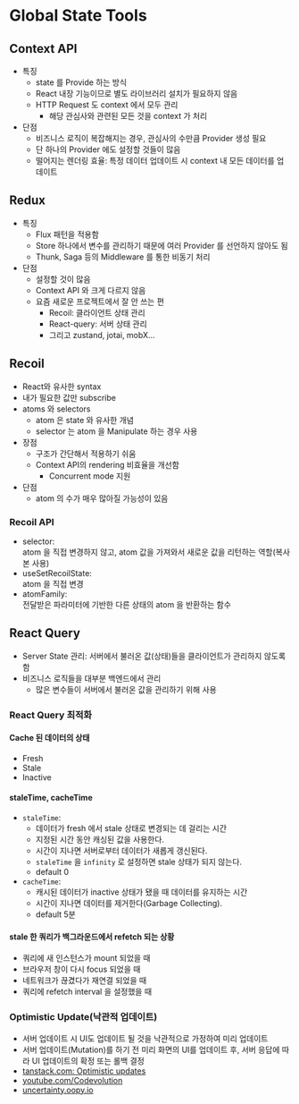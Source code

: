 # Global State Tools

## Context API

- 특징
  - state 를 Provide 하는 방식
  - React 내장 기능이므로 별도 라이브러리 설치가 필요하지 않음
  - HTTP Request 도 context 에서 모두 관리
    - 해당 관심사와 관련된 모든 것을 context 가 처리
- 단점
  - 비즈니스 로직이 복잡해지는 경우, 관심사의 수만큼 Provider 생성 필요
  - 단 하나의 Provider 에도 설정할 것들이 많음
  - 떨어지는 렌더링 효율: 특정 데이터 업데이트 시 context 내 모든 데이터를 업데이트

## Redux

- 특징
  - Flux 패턴을 적용함
  - Store 하나에서 변수를 관리하기 때문에 여러 Provider 를 선언하지 않아도 됨
  - Thunk, Saga 등의 Middleware 를 통한 비동기 처리
- 단점
  - 설정할 것이 많음
  - Context API 와 크게 다르지 않음
  - 요즘 새로운 프로젝트에서 잘 안 쓰는 편
    - Recoil: 클라이언트 상태 관리
    - React-query: 서버 상태 관리
    - 그리고 zustand, jotai, mobX...

## Recoil

- React와 유사한 syntax
- 내가 필요한 값만 subscribe
- atoms 와 selectors
  - atom 은 state 와 유사한 개념
  - selector 는 atom 을 Manipulate 하는 경우 사용
- 장점
  - 구조가 간단해서 적용하기 쉬움
  - Context API의 rendering 비효율을 개선함
    - Concurrent mode 지원
- 단점
  - atom 의 수가 매우 많아질 가능성이 있음

### Recoil API

- selector:  
  atom 을 직접 변경하지 않고, atom 값을 가져와서 새로운 값을 리턴하는 역할(복사본 사용)
- useSetRecoilState:  
  atom 을 직접 변경
- atomFamily:  
  전달받은 파라미터에 기반한 다른 상태의 atom 을 반환하는 함수

## React Query

- Server State 관리: 서버에서 불러온 값(상태)들을 클라이언트가 관리하지 않도록 함
- 비즈니스 로직들을 대부분 백엔드에서 관리
  - 많은 변수들이 서버에서 불러온 값을 관리하기 위해 사용

### React Query 최적화

#### Cache 된 데이터의 상태

- Fresh
- Stale
- Inactive

#### staleTime, cacheTime

- `staleTime`:
  - 데이터가 fresh 에서 stale 상태로 변경되는 데 걸리는 시간
  - 지정된 시간 동안 캐싱된 값을 사용한다.
  - 시간이 지나면 서버로부터 데이터가 새롭게 갱신된다.
  - `staleTime` 을 `infinity` 로 설정하면 stale 상태가 되지 않는다.
  - default 0
- `cacheTime`:
  - 캐시된 데이터가 inactive 상태가 됐을 때 데이터를 유지하는 시간
  - 시간이 지나면 데이터를 제거한다(Garbage Collecting).
  - default 5분

#### stale 한 쿼리가 백그라운드에서 refetch 되는 상황

- 쿼리에 새 인스턴스가 mount 되었을 때
- 브라우저 창이 다시 focus 되었을 때
- 네트워크가 끊겼다가 재연결 되었을 때
- 쿼리에 refetch interval 을 설정했을 때

### Optimistic Update(낙관적 업데이트)

- 서버 업데이트 시 UI도 업데이트 될 것을 낙관적으로 가정하여 미리 업데이트
- 서버 업데이트(Mutation)를 하기 전 미리 화면의 UI를 업데이트 후, 서버 응답에 따라 UI 업데이트의 확정 또는 롤백 결정
- [tanstack.com: Optimistic updates](https://tanstack.com/query/v5/docs/react/guides/optimistic-updates)
- [youtube.com/Codevolution](https://www.youtube.com/watch?v=rnN5ng6aoAc&ab_channel=Codevolution)
- [uncertainty.oopy.io](https://uncertainty.oopy.io/optimistic-ui-with-react-query)
